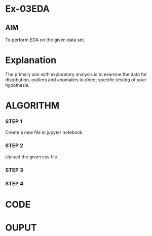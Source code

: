 # Ex-03EDA

## AIM
To perform EDA on the given data set. 

# Explanation
The primary aim with exploratory analysis is to examine the data for distribution, outliers and 
anomalies to direct specific testing of your hypothesis.
 

# ALGORITHM
### STEP 1
Create a new file in jupyter notebook.
### STEP 2
Upload the given csv file.
### STEP 3

### STEP 4



# CODE
# OUPUT
